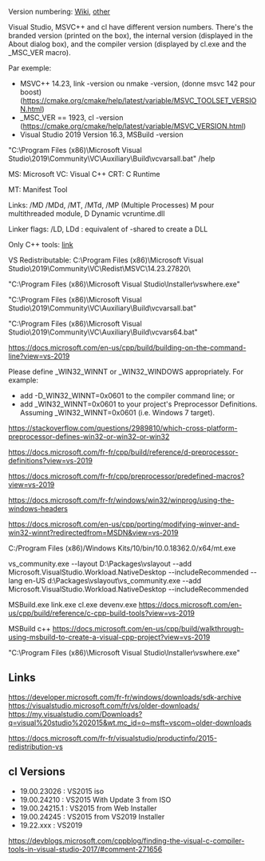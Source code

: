 Version numbering: [Wiki](https://en.wikipedia.org/wiki/Microsoft_Visual_C%2B%2B), [other](https://stackoverflow.com/questions/31885337/what-compiler-is-in-visual-studio-2015)

Visual Studio, MSVC++ and cl have different version numbers. There's the branded version (printed on the box), the internal version (displayed in the About dialog box), and the compiler version (displayed by cl.exe and the _MSC_VER macro).

Par exemple:
- MSVC++ 14.23, link -version ou nmake -version, (donne msvc 142 pour boost) (https://cmake.org/cmake/help/latest/variable/MSVC_TOOLSET_VERSION.html)
- _MSC_VER == 1923, cl -version (https://cmake.org/cmake/help/latest/variable/MSVC_VERSION.html)
- Visual Studio 2019 Version 16.3, MSBuild -version

"C:\Program Files (x86)\Microsoft Visual Studio\2019\Community\VC\Auxiliary\Build\vcvarsall.bat" /help

MS: Microsoft
VC: Visual C++
CRT: C Runtime

MT: Manifest Tool

Links: /MD /MDd, /MT, /MTd, /MP (Multiple Processes)
M pour multithreaded module, D Dynamic
vcruntime<version>.dll

Linker flags: /LD, LDd : equivalent of -shared to create a DLL

Only C++ tools: [link](https://visualstudio.microsoft.com/fr/visual-cpp-build-tools)

VS Redistributable: C:\Program Files (x86)\Microsoft Visual Studio\2019\Community\VC\Redist\MSVC\14.23.27820\

"C:\Program Files (x86)\Microsoft Visual Studio\Installer\vswhere.exe"

"C:\Program Files (x86)\Microsoft Visual Studio\2019\Community\VC\Auxiliary\Build\vcvarsall.bat"

"C:\Program Files (x86)\Microsoft Visual Studio\2019\Community\VC\Auxiliary\Build\vcvars64.bat"

https://docs.microsoft.com/en-us/cpp/build/building-on-the-command-line?view=vs-2019

Please define _WIN32_WINNT or _WIN32_WINDOWS appropriately. For example:
- add -D_WIN32_WINNT=0x0601 to the compiler command line; or
- add _WIN32_WINNT=0x0601 to your project's Preprocessor Definitions.
Assuming _WIN32_WINNT=0x0601 (i.e. Windows 7 target).

https://stackoverflow.com/questions/2989810/which-cross-platform-preprocessor-defines-win32-or-win32-or-win32

https://docs.microsoft.com/fr-fr/cpp/build/reference/d-preprocessor-definitions?view=vs-2019

https://docs.microsoft.com/fr-fr/cpp/preprocessor/predefined-macros?view=vs-2019

https://docs.microsoft.com/fr-fr/windows/win32/winprog/using-the-windows-headers

https://docs.microsoft.com/en-us/cpp/porting/modifying-winver-and-win32-winnt?redirectedfrom=MSDN&view=vs-2019

C:/Program Files (x86)/Windows Kits/10/bin/10.0.18362.0/x64/mt.exe

vs_community.exe --layout D:\Packages\vslayout --add Microsoft.VisualStudio.Workload.NativeDesktop --includeRecommended --lang en-US
d:\Packages\vslayout\vs_community.exe --add Microsoft.VisualStudio.Workload.NativeDesktop --includeRecommended

MSBuild.exe
link.exe
cl.exe
devenv.exe
https://docs.microsoft.com/en-us/cpp/build/reference/c-cpp-build-tools?view=vs-2019

MSBuild c++
https://docs.microsoft.com/en-us/cpp/build/walkthrough-using-msbuild-to-create-a-visual-cpp-project?view=vs-2019

"C:\Program Files (x86)\Microsoft Visual Studio\Installer\vswhere.exe"

## Links

https://developer.microsoft.com/fr-fr/windows/downloads/sdk-archive
https://visualstudio.microsoft.com/fr/vs/older-downloads/
https://my.visualstudio.com/Downloads?q=visual%20studio%202015&wt.mc_id=o~msft~vscom~older-downloads


https://docs.microsoft.com/fr-fr/visualstudio/productinfo/2015-redistribution-vs

## cl Versions

- 19.00.23026 : VS2015 iso
- 19.00.24210 : VS2015 With Update 3 from ISO
- 19.00.24215.1 : VS2015 from Web Installer
- 19.00.24245 : VS2015 from VS2019 Installer
- 19.22.xxx : VS2019

https://devblogs.microsoft.com/cppblog/finding-the-visual-c-compiler-tools-in-visual-studio-2017/#comment-271656
